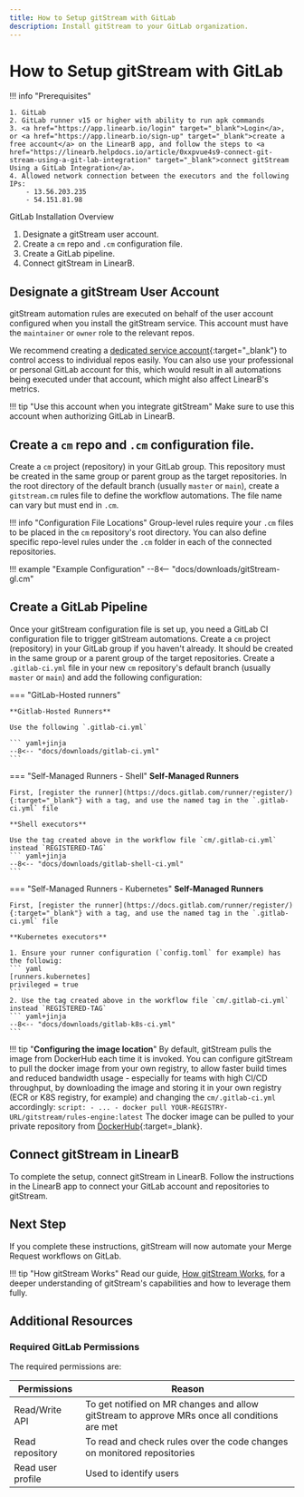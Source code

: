 ```yaml
---
title: How to Setup gitStream with GitLab
description: Install gitStream to your GitLab organization.
---
```

# How to Setup gitStream with GitLab

!!! info "Prerequisites"

    1. GitLab
    2. GitLab runner v15 or higher with ability to run apk commands
    3. <a href="https://app.linearb.io/login" target="_blank">Login</a>, or <a href="https://app.linearb.io/sign-up" target="_blank">create a free account</a> on the LinearB app, and follow the steps to <a href="https://linearb.helpdocs.io/article/0xxpvue4s9-connect-git-stream-using-a-git-lab-integration" target="_blank">connect gitStream Using a GitLab Integration</a>.
    4. Allowed network connection between the executors and the following IPs:
        - 13.56.203.235
        - 54.151.81.98

GitLab Installation Overview

1. Designate a gitStream user account.
1. Create a `cm` repo and `.cm` configuration file.
1. Create a GitLab pipeline.
1. Connect gitStream in LinearB. 

## Designate a gitStream User Account

gitStream automation rules are executed on behalf of the user account configured when you install the gitStream service. This account must have the `maintainer` or `owner` role to the relevant repos. 

We recommend creating a [dedicated service account](https://docs.gitlab.com/ee/user/profile/service_accounts.html){:target="_blank"} to control access to individual repos easily. You can also use your professional or personal GitLab account for this, which would result in all automations being executed under that account, which might also affect LinearB's metrics.

!!! tip "Use this account when you integrate gitStream"
    Make sure to use this account when authorizing GitLab in LinearB.

## Create a `cm` repo and `.cm` configuration file.

Create a `cm` project (repository) in your GitLab group. This repository must be created in the same group or parent group as the target repositories. In the root directory of the default branch (usually `master` or `main`), create a `gitstream.cm` rules file to define the workflow automations. The file name can vary but must end in `.cm`.

!!! info "Configuration File Locations"
	Group-level rules require your `.cm` files to be placed in the `cm` repository's root directory.
	You can also define specific repo-level rules under the `.cm` folder in each of the connected repositories.

!!! example "Example Configuration"
		--8<-- "docs/downloads/gitStream-gl.cm"

## Create a GitLab Pipeline

Once your gitStream configuration file is set up, you need a GitLab CI configuration file to trigger gitStream automations. Create a `cm` project (repository) in your GitLab group if you haven't already. It should be created in the same group or a parent group of the target repositories. Create a `.gitlab-ci.yml` file in your new `cm` repository's default branch (usually `master` or `main`) and add the following configuration:

=== "GitLab-Hosted runners"

    **Gitlab-Hosted Runners**
    
    Use the following `.gitlab-ci.yml`

	``` yaml+jinja
    --8<-- "docs/downloads/gitlab-ci.yml"
    ```

=== "Self-Managed Runners - Shell"
    **Self-Managed Runners**

	First, [register the runner](https://docs.gitlab.com/runner/register/){:target="_blank"} with a tag, and use the named tag in the `.gitlab-ci.yml` file

	**Shell executors**

	Use the tag created above in the workflow file `cm/.gitlab-ci.yml` instead `REGISTERED-TAG`
    ``` yaml+jinja
    --8<-- "docs/downloads/gitlab-shell-ci.yml"
    ```
    
=== "Self-Managed Runners - Kubernetes"
    **Self-Managed Runners**

	First, [register the runner](https://docs.gitlab.com/runner/register/){:target="_blank"} with a tag, and use the named tag in the `.gitlab-ci.yml` file

	**Kubernetes executors**
	
    1. Ensure your runner configuration (`config.toml` for example) has the followig:
	``` yaml
	[runners.kubernetes]
    privileged = true
	```
	2. Use the tag created above in the workflow file `cm/.gitlab-ci.yml` instead `REGISTERED-TAG`
    ``` yaml+jinja
    --8<-- "docs/downloads/gitlab-k8s-ci.yml"
    ```

!!! tip "**Configuring the image location**"
	By default, gitStream pulls the image from DockerHub each time it is invoked. You can configure gitStream to pull the docker image from your own registry, to allow faster build times and reduced bandwidth usage - especially for teams with high CI/CD throughput, by downloading the image and storing it in your own registry (ECR or K8S registry, for example) and changing the `cm/.gitlab-ci.yml` accordingly:
	```
	script:
    - ...
    - docker pull YOUR-REGISTRY-URL/gitstream/rules-engine:latest
	```
	The docker image can be pulled to your private repository from [DockerHub](https://hub.docker.com/r/gitstream/rules-engine){:target=_blank}.  

## Connect gitStream in LinearB

To complete the setup, connect gitStream in LinearB. Follow the instructions in the LinearB app to connect your GitLab account and repositories to gitStream.

## Next Step
If you complete these instructions, gitStream will now automate your Merge Request workflows on GitLab.

!!! tip "How gitStream Works"
    Read our guide, [How gitStream Works](/how-it-works/), for a deeper understanding of gitStream's capabilities and how to leverage them fully.

## Additional Resources


### Required GitLab Permissions

The required permissions are:

| Permissions       | Reason                                                                                       |
| ----------------- | -------------------------------------------------------------------------------------------- |
| Read/Write API    | To get notified on MR changes and allow gitStream to approve MRs once all conditions are met |
| Read repository   | To read and check rules over the code changes on monitored repositories                      |
| Read user profile | Used to identify users                                                                       |


